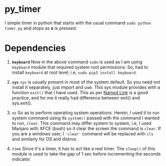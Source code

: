 # py_timer
I simple timer in python that starts with the usual command `sudo python timer.py` and stops as **s** is pressed.

**Dependencies**
==================
1. **`keyboard`**
Now in the above command `sudo` is used as I am using `keyboard` module that required system root permissions.
So, had to install `keyboard` at root level; i.e, `sudo pip3 install keyboard`.

2. **`sys`**
`sys` is usually present in most of the system default. So you need not install it separately, just import and use.
This sys module provides with a function `exit()` that I have used. This as per [Named Link](https://www.geeksforgeeks.org/python-exit-commands-quit-exit-sys-exit-and-os-_exit/ "GFG title") is a good practice, and for me it really had difference between exit() and sys.exit().

3. `os`
So as to perform operating system operations. Herein, I used it to run system command using its `system()` passed with the command I wanted to run, `clear`.
This command may differ system to system, i.e, I used Manjaro with XFCE (bash) so it clear the screen the command is `clear`.
If you are a windows user, I `'clear'` command will be replaced with `cls` and similarly for OS and distros.

4. `time`
Since it's a timer, it has to act like a real timer. The `sleep()` of this module is used to take the gap of 1 sec before incrementing the seconds indicator.
